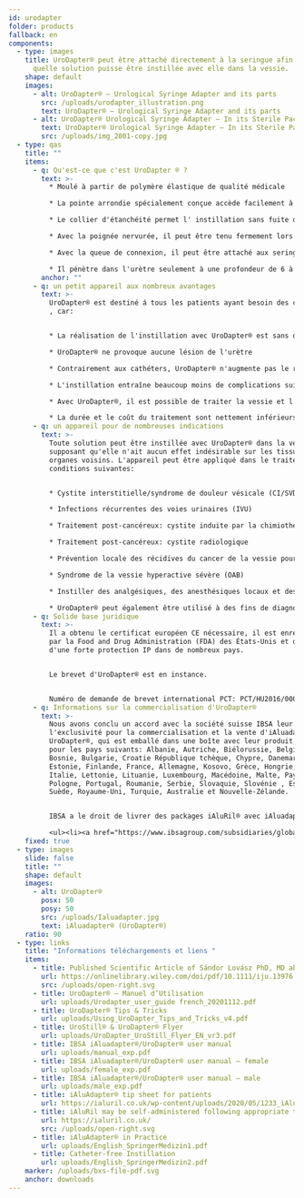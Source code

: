 ```yaml
---
id: urodapter
folder: products
fallback: en
components:
  - type: images
    title: UroDapter® peut être attaché directement à la seringue afin que n'importe
      quelle solution puisse être instillée avec elle dans la vessie.
    shape: default
    images:
      - alt: UroDapter® – Urological Syringe Adapter and its parts
        src: /uploads/urodapter_illustration.png
        text: UroDapter® – Urological Syringe Adapter and its parts
      - alt: UroDapter® Urological Syringe Adapter – In its Sterile Packaging
        text: UroDapter® Urological Syringe Adapter – In its Sterile Packaging
        src: /uploads/img_2001-copy.jpg
  - type: qas
    title: ""
    items:
      - q: Qu'est-ce que c'est UroDapter ® ?
        text: >-
          * Moulé à partir de polymère élastique de qualité médicale

          * La pointe arrondie spécialement conçue accède facilement à l'orifice urétral externe

          * Le collier d'étanchéité permet l' instillation sans fuite de la vessie

          * Avec la poignée nervurée, il peut être tenu fermement lors du montage

          * Avec la queue de connexion, il peut être attaché aux seringues Luer Slip et Luer Lock

          * Il pénètre dans l'urètre seulement à une profondeur de 6 à 8 mm
        anchor: ""
      - q: un petit appareil aux nombreux avantages
        text: >-
          UroDapter® est destiné á tous les patients ayant besoin des cathéters
          , car:


          * La réalisation de l'instillation avec UroDapter® est sans douleur

          * UroDapter® ne provoque aucune lésion de l'urètre

          * Contrairement aux cathéters, UroDapter® n'augmente pas le risque d'infections des voies urinaires

          * L'instillation entraîne beaucoup moins de complications suite aux traitements

          * Avec UroDapter®, il est possible de traiter la vessie et l'urètre en même temps , ce qui est impossible avec un cathéter

          * La durée et le coût du traitement sont nettement inférieurs
      - q: un appareil pour de nombreuses indications
        text: >-
          Toute solution peut être instillée avec UroDapter® dans la vessie, en
          supposant qu'elle n'ait aucun effet indésirable sur les tissus ou
          organes voisins. L'appareil peut être appliqué dans le traitement des
          conditions suivantes:


          * Cystite interstitielle/syndrome de douleur vésicale (CI/SVD)

          * Infections récurrentes des voies urinaires (IVU)

          * Traitement post-cancéreux: cystite induite par la chimiothérapie

          * Traitement post-cancéreux: cystite radiologique

          * Prévention locale des récidives du cancer de la vessie pour patientes

          * Syndrome de la vessie hyperactive sévère (OAB)

          * Instiller des analgésiques, des anesthésiques locaux et des antiphlogistiques pour toute indication

          * UroDapter® peut également être utilisé à des fins de diagnostic - par exemple, urétrographie rétrograde, fistulographie
      - q: Solide base juridique
        text: >-
          Il a obtenu le certificat européen CE nécessaire, il est enregistré
          par la Food and Drug Administration (FDA) des États-Unis et dispose
          d'une forte protection IP dans de nombreux pays.


          Le brevet d'UroDapter® est en instance.


          Numéro de demande de brevet international PCT: PCT/HU2016/000063
      - q: Informations sur la commercialisation d'UroDapter®
        text: >-
          Nous avons conclu un accord avec la société suisse IBSA leur accordant
          l'exclusivité pour la commercialisation et la vente d'iAluadapter® /
          UroDapter®, qui est emballé dans une boîte avec leur produit iAluRil®
          pour les pays suivants: Albanie, Autriche, Biélorussie, Belgique,
          Bosnie, Bulgarie, Croatie République tchèque, Chypre, Danemark,
          Estonie, Finlande, France, Allemagne, Kosovo, Grèce, Hongrie, Irlande,
          Italie, Lettonie, Lituanie, Luxembourg, Macédoine, Malte, Pays-Bas,
          Pologne, Portugal, Roumanie, Serbie, Slovaquie, Slovénie , Espagne,
          Suède, Royaume-Uni, Turquie, Australie et Nouvelle-Zélande.


          IBSA a le droit de livrer des packages iAluRil® avec iAluadapter®/UroDapter® et/ou l'adaptateur en tant que produit autonome sur une base non exclusive dans les pays suivants: Ukraine, Russie, Bahreïn, Oman, Koweït, Qatar, Arabie Saoudite, Emirats Arabes Unis, Egypte, Algérie, Jordanie, Palestine, Liban, Irak, Libye, Maroc, Tunisie, Israël, Iran, Corée du Sud, Indonésie, Chine, Singapour, Taiwan, Turkménistan, Malaisie, Colombie, Argentine, Barbade, Bolivie, Brésil , Chili, Costa Rica, République dominicaine, Équateur, El Salvador, Guatemala, Honduras, Mexique, Nicaragua, Panama, Paraguay, Pérou, Venezuela, Nigéria, Kenya, Gabon et Ghana.

          <ul><li><a href="https://www.ibsagroup.com/subsidiaries/global-network.html" rel="noopener" target="_blank">IBSA Global Network</a></li></ul>
    fixed: true
  - type: images
    slide: false
    title: ""
    shape: default
    images:
      - alt: UroDapter®
        posx: 50
        posy: 50
        src: /uploads/Ialuadapter.jpg
        text: iAluadapter® (UroDapter®)
    ratio: 90
  - type: links
    title: "Informations téléchargements et liens "
    items:
      - title: Published Scientific Article of Sándor Lovász PhD, MD about UroDapter
        url: https://onlinelibrary.wiley.com/doi/pdf/10.1111/iju.13976
        src: /uploads/open-right.svg
      - title: UroDapter® – Manuel d’Utilisation
        url: uploads/Urodapter_user_guide french_20201112.pdf
      - title: UroDapter® Tips & Tricks
        url: uploads/Using_UroDapter_Tips_and_Tricks_v4.pdf
      - title: UroStill® & UroDapter® Flyer
        url: uploads/UroDapter_UroStill_Flyer_EN_vr3.pdf
      - title: IBSA iAluadapter®/UroDapter® user manual
        url: uploads/manual_exp.pdf
      - title: IBSA iAluadapter®/UroDapter® user manual – female
        url: uploads/female_exp.pdf
      - title: IBSA iAluadapter®/UroDapter® user manual – male
        url: uploads/male_exp.pdf
      - title: iAluAdapter® tip sheet for patients
        url: https://ialuril.co.uk/wp-content/uploads/2020/05/1233_iAluradapterTipSheetPatients_St03.pdf
      - title: iAluRil may be self-administered following appropriate training
        url: https://ialuril.co.uk/
        src: /uploads/open-right.svg
      - title: iAluAdapter® in Practice
        url: uploads/English_SpringerMedizin1.pdf
      - title: Catheter-free Instillation
        url: uploads/English_SpringerMedizin2.pdf
    marker: /uploads/bxs-file-pdf.svg
    anchor: downloads
---
```

